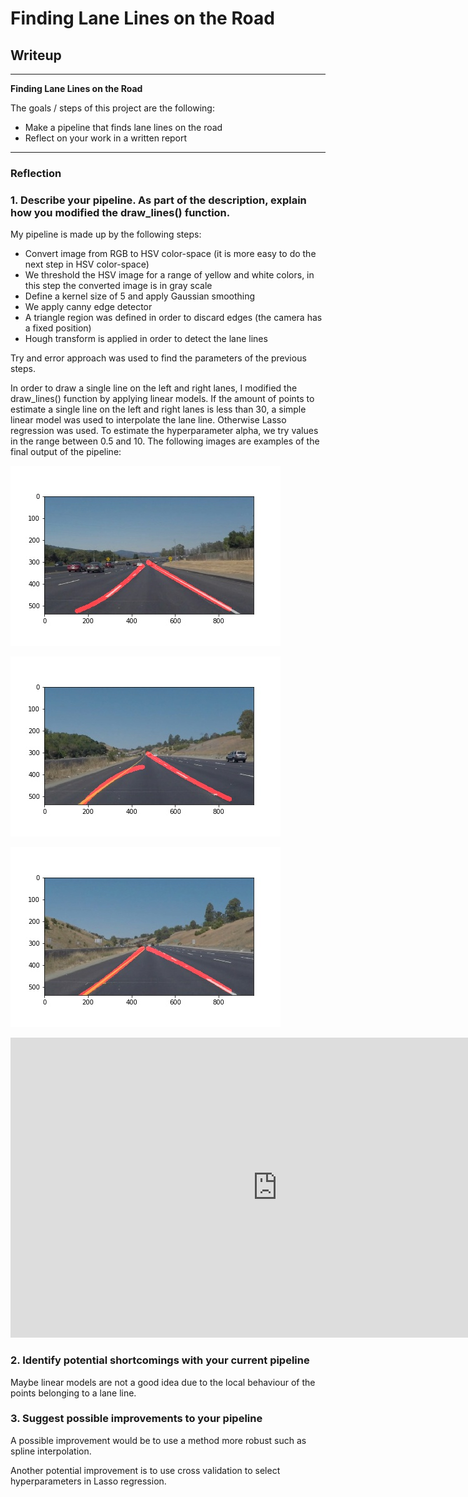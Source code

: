 # **Finding Lane Lines on the Road** 

## Writeup

---

**Finding Lane Lines on the Road**

The goals / steps of this project are the following:
* Make a pipeline that finds lane lines on the road
* Reflect on your work in a written report

---

### Reflection

### 1. Describe your pipeline. As part of the description, explain how you modified the draw_lines() function.

My pipeline is made up by the following steps:

* Convert image from RGB to HSV color-space (it is more easy to do the next step in HSV color-space)
* We threshold the HSV image for a range of yellow and white colors, in this step the converted image is in gray scale
* Define a kernel size of 5 and apply Gaussian smoothing
* We apply canny edge detector
* A triangle region was defined in order to discard edges (the camera has a fixed position)
* Hough transform is applied in order to detect the lane lines

Try and error approach was used to find the parameters of the previous steps. 

In order to draw a single line on the left and right lanes, I modified the draw_lines() function by applying linear models.
If the amount of points to estimate a single line on the left and right lanes is less than 30, a simple linear model was used to
interpolate the lane line. Otherwise Lasso regression was used. To estimate the hyperparameter alpha, we try values in the range 
between 0.5 and 10. The following images are examples of the final output of the pipeline:


![solidWhiteCurve](https://raw.githubusercontent.com/ricardoues/CarND-LaneLines-P1/master/test_images_output/solidWhiteCurve.jpg "solidWhiteCurve")

![solidYellowCurve](https://raw.githubusercontent.com/ricardoues/CarND-LaneLines-P1/master/test_images_output/solidYellowCurve.jpg "solidYellowCurve")

![whiteCarLaneSwitch](https://raw.githubusercontent.com/ricardoues/CarND-LaneLines-P1/master/test_images_output/whiteCarLaneSwitch.jpg "whiteCarLaneSwitch")

<iframe width="854" height="480" src="https://www.youtube.com/embed/yrRPLBYiiEc" frameborder="0" allowfullscreen></iframe>


### 2. Identify potential shortcomings with your current pipeline


Maybe linear models are not a good idea due to the local behaviour of the points belonging to a lane line.


### 3. Suggest possible improvements to your pipeline

A possible improvement would be to use a method more robust such as spline interpolation.

Another potential improvement is to use cross validation to select hyperparameters in Lasso regression. 
